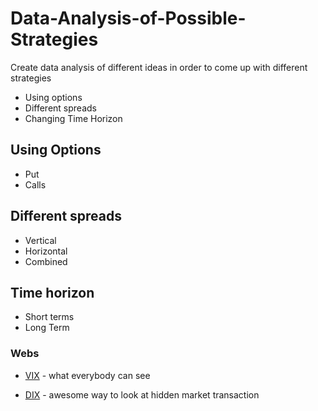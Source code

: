 # Data-Analysis-of-Possible-Strategies

Create data analysis of different ideas in order to come up with different strategies

  - Using options
  - Different spreads
  - Changing Time Horizon

## Using Options

  - Put
  - Calls

## Different spreads

  - Vertical
  - Horizontal
  - Combined
  
## Time horizon

  - Short terms
  - Long Term

### Webs

* [VIX] - what everybody can see
* [DIX] - awesome way to look at hidden market transaction

   [VIX]: <https://www.investing.com/indices/volatility-s-p-500-historical-data>
   [DIX]: <https://squeezemetrics.com/monitor/dix?>






 
